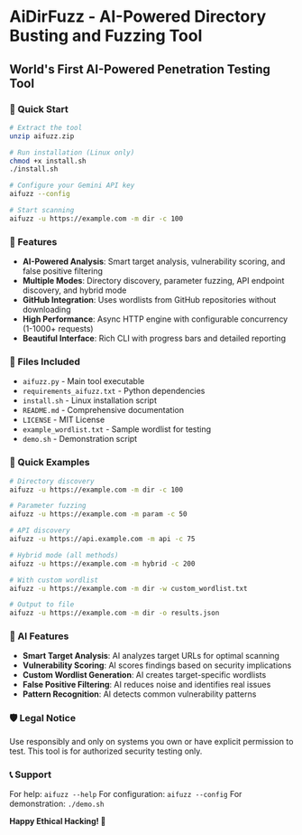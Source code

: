 # AiDirFuzz - AI-Powered Directory Busting and Fuzzing Tool
## World's First AI-Powered Penetration Testing Tool

### 🚀 Quick Start
```bash
# Extract the tool
unzip aifuzz.zip

# Run installation (Linux only)
chmod +x install.sh
./install.sh

# Configure your Gemini API key
aifuzz --config

# Start scanning
aifuzz -u https://example.com -m dir -c 100
```

### 🎯 Features
- **AI-Powered Analysis**: Smart target analysis, vulnerability scoring, and false positive filtering
- **Multiple Modes**: Directory discovery, parameter fuzzing, API endpoint discovery, and hybrid mode
- **GitHub Integration**: Uses wordlists from GitHub repositories without downloading
- **High Performance**: Async HTTP engine with configurable concurrency (1-1000+ requests)
- **Beautiful Interface**: Rich CLI with progress bars and detailed reporting

### 📁 Files Included
- `aifuzz.py` - Main tool executable
- `requirements_aifuzz.txt` - Python dependencies
- `install.sh` - Linux installation script
- `README.md` - Comprehensive documentation
- `LICENSE` - MIT License
- `example_wordlist.txt` - Sample wordlist for testing
- `demo.sh` - Demonstration script

### 🔧 Quick Examples
```bash
# Directory discovery
aifuzz -u https://example.com -m dir -c 100

# Parameter fuzzing
aifuzz -u https://example.com -m param -c 50

# API discovery
aifuzz -u https://api.example.com -m api -c 75

# Hybrid mode (all methods)
aifuzz -u https://example.com -m hybrid -c 200

# With custom wordlist
aifuzz -u https://example.com -m dir -w custom_wordlist.txt

# Output to file
aifuzz -u https://example.com -m dir -o results.json
```

### 🤖 AI Features
- **Smart Target Analysis**: AI analyzes target URLs for optimal scanning
- **Vulnerability Scoring**: AI scores findings based on security implications
- **Custom Wordlist Generation**: AI creates target-specific wordlists
- **False Positive Filtering**: AI reduces noise and identifies real issues
- **Pattern Recognition**: AI detects common vulnerability patterns

### 🛡️ Legal Notice
Use responsibly and only on systems you own or have explicit permission to test. This tool is for authorized security testing only.

### 📞 Support
For help: `aifuzz --help`
For configuration: `aifuzz --config`
For demonstration: `./demo.sh`

**Happy Ethical Hacking! 🚀**